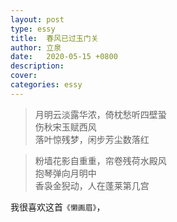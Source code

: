 ```yaml
---
layout: post
type: essy
title:  春风已过玉门关
author: 立泉
date:   2020-05-15 +0800
description: 
cover: 
categories: essy
---
```


> 月明云淡露华浓，倚枕愁听四壁蛩  
伤秋宋玉赋西风   
落叶惊残梦，闲步芳尘数落红  

> 粉墙花影自重重，帘卷残荷水殿风  
抱琴弹向月明中  
香袅金猊动，人在蓬莱第几宫  

我很喜欢这首`《懒画眉》`，
